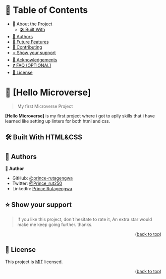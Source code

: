 <a name="readme-top"></a>

# 📗 Table of Contents

- [📖 About the Project](#about-project)
  - [🛠 Built With](#built-with)
- [👥 Authors](#authors)
- [🔭 Future Features](#future-features)
- [🤝 Contributing](#contributing)
- [⭐️ Show your support](#support)
- [🙏 Acknowledgements](#acknowledgements)
- [❓ FAQ (OPTIONAL)](#faq)
- [📝 License](#license)

# 📖 [Hello Microverse] <a name="about-project"></a>

> My first Microverse Project

**[Hello Microverse]** is my first project where i got to aplly skills that i have learned like setting up linters for both html and css.

## 🛠 Built With <a name="built-with">HTML&CSS</a>

## 👥 Authors <a name="authors"></a>

👤 **Author**

- GitHub: [@prince-rutagengwa](https://github.com/prince-rutagengwa)
- Twitter: [@Prince_rut250](https://twitter.com/Prince_rut250)
- LinkedIn: [Prince Rutagengwa](https://linkedin.com/in/prince-rutagengwa/)

## ⭐️ Show your support <a name="support"></a>

> If you like this project, don't hesitate to rate it, An extra star would make me keep going further. thanks.

<p align="right">(<a href="#readme-top">back to top</a>)</p>

## 📝 License <a name="license"></a>

This project is [MIT](./LICENSE) licensed.

<p align="right">(<a href="#readme-top">back to top</a>)</p>